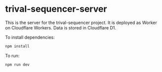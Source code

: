 # trival-sequencer-server

This is the server for the trival-sequencer project. It is deployed as Worker on
Cloudflare Workers. Data is stored in Cloudflare D1.

To install dependencies:

```bash
npm install
```

To run:

```bash
npm run dev
```
